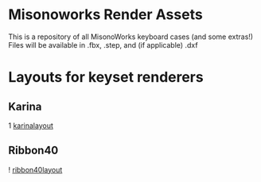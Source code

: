 # Misonoworks Render Assets
This is a repository of all MisonoWorks keyboard cases (and some extras!)
Files will be available in .fbx, .step, and (if applicable) .dxf

# Layouts for keyset renderers
## Karina
1 [karinalayout](https://i.imgur.com/xILbUh0.png)

## Ribbon40
! [ribbon40layout](https://i.imgur.com/v5RxjKt.png)
